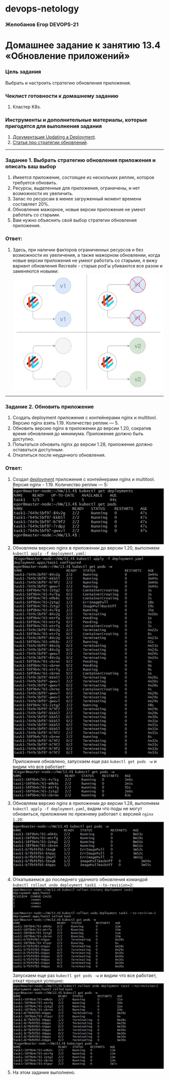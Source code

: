 # devops-netology

### Желобанов Егор DEVOPS-21

# Домашнее задание к занятию 13.4 «Обновление приложений»

### Цель задания

Выбрать и настроить стратегию обновления приложения.

### Чеклист готовности к домашнему заданию

1. Кластер K8s.

### Инструменты и дополнительные материалы, которые пригодятся для выполнения задания

1. [Документация Updating a Deployment](https://kubernetes.io/docs/concepts/workloads/controllers/deployment/#updating-a-deployment).
2. [Статья про стратегии обновлений](https://habr.com/ru/companies/flant/articles/471620/).

-----

### Задание 1. Выбрать стратегию обновления приложения и описать ваш выбор

1. Имеется приложение, состоящее из нескольких реплик, которое требуется обновить.
2. Ресурсы, выделенные для приложения, ограничены, и нет возможности их увеличить.
3. Запас по ресурсам в менее загруженный момент времени составляет 20%.
4. Обновление мажорное, новые версии приложения не умеют работать со старыми.
5. Вам нужно объяснить свой выбор стратегии обновления приложения.

### Ответ:
1. Здесь, при наличии факторов ограниченных ресурсов и без возможности их увеличения, а также мажорном обновлении, когда новые версии приложения не умеют работать со старыми, я вижу вариант обновления Recreate - старые pod'ы убиваются все разом и заменяются новыми:  
    ![](/pics/13.4/recreate_schema.jpg)
---

### Задание 2. Обновить приложение

1. Создать deployment приложения с контейнерами nginx и multitool. Версию nginx взять 1.19. Количество реплик — 5.
2. Обновить версию nginx в приложении до версии 1.20, сократив время обновления до минимума. Приложение должно быть доступно.
3. Попытаться обновить nginx до версии 1.28, приложение должно оставаться доступным.
4. Откатиться после неудачного обновления.

### Ответ:
1. Создал [deployment](/practice/13.4/deployment.yaml) приложения с контейнерами nginx и multitool. Версия nginx - 1.19. Количество реплик — 5:  
    ![](/pics/13.4/run_deployment.jpg)  
2. Обновляем версию nginx в приложении до версии 1.20, выполняем `kubectl apply -f deployment.yaml`:  
    ![](/pics/13.4/deployment_updated.jpg)  
    Приложение обновлено, запускаем еще раз `kubectl get pods -w` и видим что все работает:  
    ![](/pics/13.4/deployment_updated2.jpg)  
3. Обновляем версию nginx в приложении до версии 1.28, выполняем `kubectl apply -f deployment.yaml`, видим что поды не могут обновиться, приложение по прежнему работает с версией `nginx 1.20`:    
    ![](/pics/13.4/deployment_error_update.jpg)
4. Откатываемся до последнего удачного обновления командой `kubectl rollout undo deployment task1 --to-revision=2`:  
    ![](/pics/13.4/deployment_rollout.jpg)  
    Запускаем еще раз `kubectl get pods -w` и видим что все работает, откат прошел успешно:  
    ![](/pics/13.4/deployment_rollout2.jpg)  
5. На этом задание выполнено.
